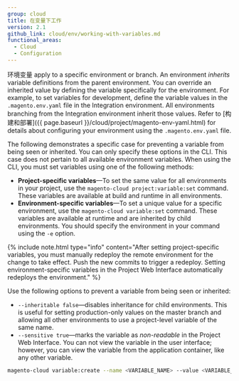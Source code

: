 ```yaml
---
group: cloud
title: 在变量下工作
version: 2.1
github_link: cloud/env/working-with-variables.md
functional_areas:
  - Cloud
  - Configuration
---
```

环境变量 apply to a specific environment or branch. An environment _inherits_ variable definitions from the parent environment. You can override an inherited value by defining the variable specifically for the environment. For example, to set variables for development, define the variable values in the `.magento.env.yaml` file in the Integration environment. All environments branching from the Integration environment inherit those values. Refer to [构建和部署]({{ page.baseurl }}/cloud/project/magento-env-yaml.html) for details about configuring your environment using the `.magento.env.yaml` file.

The following demonstrates a specific case for preventing a variable from being seen or inherited. You can only specify these options in the CLI. This case does not pertain to all available environment variables. When using the CLI, you must set variables using one of the following methods:

-   **Project-specific variables**—To set the same value for all environments in your project, use the `magento-cloud project:variable:set` command. These variables are available at build and runtime in all environments.
-   **Environment-specific variables**—To set a unique value for a specific environment, use the `magento-cloud variable:set` command. These variables are available at runtime and are inherited by child environments. You should specify the environment in your command using the `-e` option.

{% include note.html type="info" content="After setting project-specific variables, you must manually redeploy the remote environment for the change to take effect. Push the new commits to trigger a redeploy. Setting environment-specific variables in the Project Web Interface automatically redeploys the environment." %}

Use the following options to prevent a variable from being seen or inherited:

-   `--inheritable false`—disables inheritance for child environments. This is useful for setting production-only values on the master branch and allowing all other environments to use a project-level variable of the same name.
-   `--sensitive true`—marks the variable as _non-readable_ in the Project Web Interface. You can not view the variable in the user interface; however, you can view the variable from the application container, like any other variable.

```bash
magento-cloud variable:create --name <VARIABLE_NAME> --value <VARIABLE_VALUE> --inheritable false --sensitive true
```